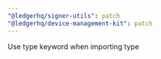 ```yaml
---
"@ledgerhq/signer-utils": patch
"@ledgerhq/device-management-kit": patch
---
```


Use type keyword when importing type
